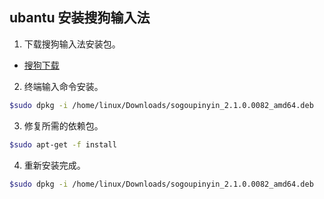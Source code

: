 ## ubantu 安装搜狗输入法
1. 下载搜狗输入法安装包。
* [搜狗下载](http://pinyin.sogou.com/linux/download.php?f=linux&bit=64)
2. 终端输入命令安装。
```sh
$sudo dpkg -i /home/linux/Downloads/sogoupinyin_2.1.0.0082_amd64.deb
```
3. 修复所需的依赖包。
```sh
$sudo apt-get -f install
```
4. 重新安装完成。
```sh
$sudo dpkg -i /home/linux/Downloads/sogoupinyin_2.1.0.0082_amd64.deb
```
